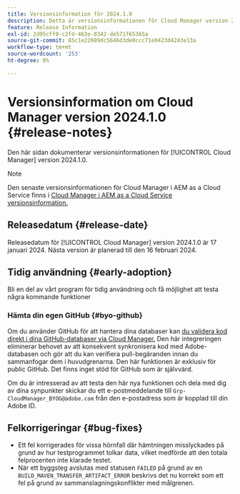 ```yaml
---
title: Versionsinformation för 2024.1.0
description: Detta är versionsinformationen för Cloud Manager version 2024.1.0.
feature: Release Information
exl-id: 2d95cff0-c2fd-463e-8342-de571f65365a
source-git-commit: 85c1e22609dc5646d3de0ccc71e9423d4243e13a
workflow-type: tm+mt
source-wordcount: '253'
ht-degree: 0%

---
```


# Versionsinformation om Cloud Manager version 2024.1.0 {#release-notes}

Den här sidan dokumenterar versionsinformationen för [!UICONTROL Cloud Manager] version 2024.1.0.

>[!NOTE]
>
>Den senaste versionsinformationen för Cloud Manager i AEM as a Cloud Service finns i [Cloud Manager i AEM as a Cloud Service versionsinformation.](https://experienceleague.adobe.com/docs/experience-manager-cloud-service/content/implementing/using-cloud-manager/release-notes-cloud-manager/release-notes-cm-current.html)

## Releasedatum {#release-date}

Releasedatum för [!UICONTROL Cloud Manager] version 2024.1.0 är 17 januari 2024. Nästa version är planerad till den 16 februari 2024.

## Tidig användning {#early-adoption}

Bli en del av vårt program för tidig användning och få möjlighet att testa några kommande funktioner

### Hämta din egen GitHub {#byo-github}

Om du använder GitHub för att hantera dina databaser kan [du validera kod direkt i dina GitHub-databaser via Cloud Manager.](/help/managing-code/private-repositories.md) Den här integreringen eliminerar behovet av att konsekvent synkronisera kod med Adobe-databasen och gör att du kan verifiera pull-begäranden innan du sammanfogar dem i huvudgrenarna. Den här funktionen är exklusiv för public GitHub. Det finns inget stöd för GitHub som är självvärd.

Om du är intresserad av att testa den här nya funktionen och dela med dig av dina synpunkter skickar du ett e-postmeddelande till `Grp-CloudManager_BYOG@adobe.com` från den e-postadress som är kopplad till din Adobe ID.

## Felkorrigeringar {#bug-fixes}

* Ett fel korrigerades för vissa hörnfall där hämtningen misslyckades på grund av hur testprogrammet tolkar data, vilket medförde att den totala felprocenten inte klarade testet.
* När ett byggsteg avslutas med statusen `FAILED` på grund av en `BUILD_MAVEN_TRANSFER_ARTIFACT_ERROR` beskrivs det nu korrekt som ett fel på grund av sammanslagningskonflikter med målgrenen.

